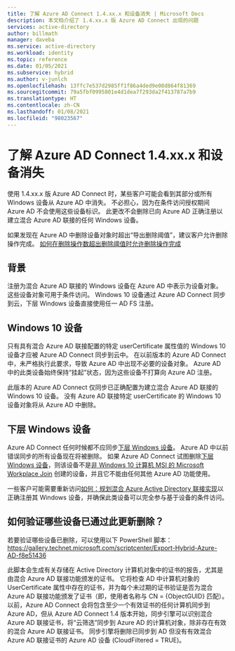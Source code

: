 ```yaml
---
title: 了解 Azure AD Connect 1.4.xx.x 和设备消失 | Microsoft Docs
description: 本文档介绍了 1.4.xx.x 版 Azure AD Connect 出现的问题
services: active-directory
author: billmath
manager: daveba
ms.service: active-directory
ms.workload: identity
ms.topic: reference
ms.date: 01/05/2021
ms.subservice: hybrid
ms.author: v-junlch
ms.openlocfilehash: 13ffc7e537d2985ff1f86a4ded9e08d864f81369
ms.sourcegitcommit: 79a5fbf0995801e4d1dea7f293da2f413787a7b9
ms.translationtype: HT
ms.contentlocale: zh-CN
ms.lasthandoff: 01/08/2021
ms.locfileid: "98023567"
---
```

# <a name="understanding-azure-ad-connect-14xxx-and-device-disappearance"></a>了解 Azure AD Connect 1.4.xx.x 和设备消失
使用 1.4.xx.x 版 Azure AD Connect 时，某些客户可能会看到其部分或所有 Windows 设备从 Azure AD 中消失。 不必担心，因为在条件访问授权期间 Azure AD 不会使用这些设备标识。 此更改不会删除已向 Azure AD 正确注册以建立混合 Azure AD 联接的任何 Windows 设备。

如果发现在 Azure AD 中删除设备对象时超出“导出删除阈值”，建议客户允许删除操作完成。 [如何在删除操作数超出删除阈值时允许删除操作完成](how-to-connect-sync-feature-prevent-accidental-deletes.md)

## <a name="background"></a>背景
注册为混合 Azure AD 联接的 Windows 设备在 Azure AD 中表示为设备对象。 这些设备对象可用于条件访问。 Windows 10 设备通过 Azure AD Connect 同步到云，下层 Windows 设备直接使用任一 AD FS 注册。

## <a name="windows-10-devices"></a>Windows 10 设备
只有具有混合 Azure AD 联接配置的特定 userCertificate 属性值的 Windows 10 设备才应被 Azure AD Connect 同步到云中。 在以前版本的 Azure AD Connect 中，未严格执行此要求，导致 Azure AD 中出现不必要的设备对象。 Azure AD 中的此类设备始终保持“挂起”状态，因为这些设备不打算向 Azure AD 注册。 

此版本的 Azure AD Connect 仅同步已正确配置为建立混合 Azure AD 联接的 Windows 10 设备。 没有 Azure AD 联接特定 userCertificate 的 Windows 10 设备对象将从 Azure AD 中删除。

## <a name="down-level-windows-devices"></a>下层 Windows 设备
Azure AD Connect 任何时候都不应同步[下层 Windows 设备](../devices/hybrid-azuread-join-plan.md#windows-down-level-devices)。 Azure AD 中以前错误同步的所有设备现在将被删除。 如果 Azure AD Connect 试图删除[下层 Windows 设备](../devices/hybrid-azuread-join-plan.md#windows-down-level-devices)，则该设备不是[非 Windows 10 计算机 MSI 的 Microsoft Workplace Join](https://www.microsoft.com/download/details.aspx?id=53554) 创建的设备，并且它不能由任何其他 Azure AD 功能使用。

一些客户可能需要重新访问[如何：规划混合 Azure Active Directory 联接实现](../devices/hybrid-azuread-join-plan.md)以正确注册其 Windows 设备，并确保此类设备可以完全参与基于设备的条件访问。 

## <a name="how-can-i-verify-which-devices-are-deleted-with-this-update"></a>如何验证哪些设备已通过此更新删除？

若要验证哪些设备已删除，可以使用以下 PowerShell 脚本： https://gallery.technet.microsoft.com/scriptcenter/Export-Hybrid-Azure-AD-f8e51436

此脚本会生成有关存储在 Active Directory 计算机对象中的证书的报告，尤其是由混合 Azure AD 联接功能颁发的证书。
它将检查 AD 中计算机对象的 UserCertificate 属性中存在的证书，并为每个未过期的证书验证是否为混合 Azure AD 联接功能颁发了证书（即，使用者名称与 CN = {ObjectGUID} 匹配）。
以前，Azure AD Connect 会将包含至少一个有效证书的任何计算机同步到 Azure AD，但从 Azure AD Connect 1.4 版本开始，同步引擎可以识别混合 Azure AD 联接证书，将“云筛选”同步到 Azure AD 的计算机对象，除非存在有效的混合 Azure AD 联接证书。
同步引擎将删除已同步到 AD 但没有有效混合 Azure AD 联接证书的 Azure AD 设备 (CloudFiltered = TRUE)。


